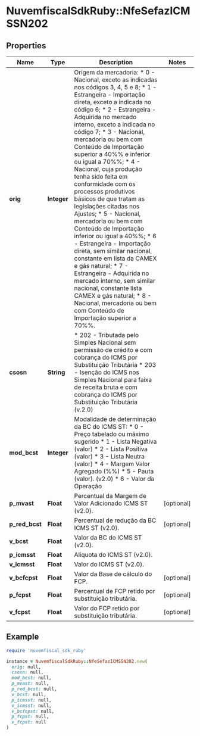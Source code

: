 # NuvemfiscalSdkRuby::NfeSefazICMSSN202

## Properties

| Name | Type | Description | Notes |
| ---- | ---- | ----------- | ----- |
| **orig** | **Integer** | Origem da mercadoria:  * 0 - Nacional, exceto as indicadas nos códigos 3, 4, 5 e 8;  * 1 - Estrangeira - Importação direta, exceto a indicada no código 6;  * 2 - Estrangeira - Adquirida no mercado interno, exceto a indicada no código 7;  * 3 - Nacional, mercadoria ou bem com Conteúdo de Importação superior a 40%% e inferior ou igual a 70%%;  * 4 - Nacional, cuja produção tenha sido feita em conformidade com os processos produtivos básicos de que tratam as legislações citadas nos Ajustes;  * 5 - Nacional, mercadoria ou bem com Conteúdo de Importação inferior ou igual a 40%%;  * 6 - Estrangeira - Importação direta, sem similar nacional, constante em lista da CAMEX e gás natural;  * 7 - Estrangeira - Adquirida no mercado interno, sem similar nacional, constante lista CAMEX e gás natural;  * 8 - Nacional, mercadoria ou bem com Conteúdo de Importação superior a 70%%. |  |
| **csosn** | **String** | * 202 - Tributada pelo Simples Nacional sem permissão de crédito e com cobrança do ICMS por Substituição Tributária  * 203 - Isenção do ICMS nos Simples Nacional para faixa de receita bruta e com cobrança do ICMS por Substituição Tributária (v.2.0) |  |
| **mod_bcst** | **Integer** | Modalidade de determinação da BC do ICMS ST:  * 0 - Preço tabelado ou máximo  sugerido  * 1 - Lista Negativa (valor)  * 2 - Lista Positiva (valor)  * 3 - Lista Neutra (valor)  * 4 - Margem Valor Agregado (%%)  * 5 - Pauta (valor). (v2.0)  * 6 - Valor da Operação |  |
| **p_mvast** | **Float** | Percentual da Margem de Valor Adicionado ICMS ST (v2.0). | [optional] |
| **p_red_bcst** | **Float** | Percentual de redução da BC ICMS ST  (v2.0). | [optional] |
| **v_bcst** | **Float** | Valor da BC do ICMS ST (v2.0). |  |
| **p_icmsst** | **Float** | Alíquota do ICMS ST (v2.0). |  |
| **v_icmsst** | **Float** | Valor do ICMS ST (v2.0). |  |
| **v_bcfcpst** | **Float** | Valor da Base de cálculo do FCP. | [optional] |
| **p_fcpst** | **Float** | Percentual de FCP retido por substituição tributária. | [optional] |
| **v_fcpst** | **Float** | Valor do FCP retido por substituição tributária. | [optional] |

## Example

```ruby
require 'nuvemfiscal_sdk_ruby'

instance = NuvemfiscalSdkRuby::NfeSefazICMSSN202.new(
  orig: null,
  csosn: null,
  mod_bcst: null,
  p_mvast: null,
  p_red_bcst: null,
  v_bcst: null,
  p_icmsst: null,
  v_icmsst: null,
  v_bcfcpst: null,
  p_fcpst: null,
  v_fcpst: null
)
```

